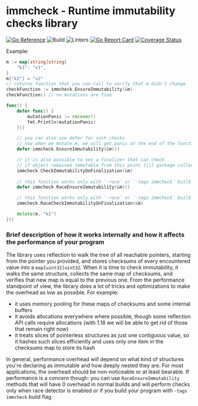 # immcheck - Runtime immutability checks library 
[![Go Reference](https://pkg.go.dev/badge/github.com/goodbadreviewer/immcheck.svg)](https://pkg.go.dev/github.com/goodbadreviewer/immcheck) ![Build](https://github.com/goodbadreviewer/immcheck/actions/workflows/build.yml/badge.svg) ![Linters](https://github.com/goodbadreviewer/immcheck/actions/workflows/golangci-lint.yml/badge.svg) [![Go Report Card](https://goreportcard.com/badge/github.com/goodbadreviewer/immcheck)](https://goreportcard.com/report/github.com/goodbadreviewer/immcheck) [![Coverage Status](https://coveralls.io/repos/github/goodbadreviewer/immcheck/badge.svg)](https://coveralls.io/github/goodbadreviewer/immcheck) 

Example: 

```go
m := map[string]string{
    "k1": "v1",
}
m["k2"] = "v2"
// returns function that you can call to verify that m didn't change
checkFunction := immcheck.EnsureImmutability(&m)
checkFunction() // no mutations are fine

func() {
    defer func() {
        mutationPanic := recover()
        fmt.Println(mutationPanic)
    }()

    // you can also use defer for such checks
    // now when we mutate m, we will get panic at the end of the function
    defer immcheck.EnsureImmutability(&m)()

    // it is also possible to set a finalizer that can check
    // if object remained immutable from this point till garbage collection
    immcheck.CheckImmutabilityOnFinalization(&m)
    
    // this function works only with `-race` or `-tags immcheck` build flags
    defer immcheck.RaceEnsureImmutability(&m)()

    // this function works only with `-race` or `-tags immcheck` build flags as well
    immcheck.RaceCheckImmutabilityOnFinalization(&m)

    delete(m, "k1")
}()
```

### Brief description of how it works internally and how it affects the performance of your program

The library uses reflection to walk the tree of all reachable pointers, starting from the pointer you provided, and stores checksums of every encountered value into a `map[uint32]uint32`. When it is time to check immutability, it walks the same structure, collects the same map of checksums, and verifies that new map is equal to the previous one. From the performance standpoint of view, the library does a lot of tricks and optimizations to make the overhead as low as possible.
For example:
 - it uses memory pooling for these maps of checksums and some internal buffers
 - it avoids allocations everywhere where possible, though some reflection API calls require allocations (with 1.18 we will be able to get rid of those that remain right now)
 - it treats slices of pointerless structures as just one contiguous value, so it hashes such slices efficiently and uses only one item in the checksums map to store its hash

In general, performance overhead will depend on what kind of structures you're declaring as immutable and how deeply nested they are. For most applications, the overhead should be non-noticeable or at least bearable. If performance is a concern though: you can use `RaceEnsureImmutability` methods that will have 0 overhead in normal builds and will perform checks only when race detector is enabled or if you build your program with `-tags immcheck` build flag
